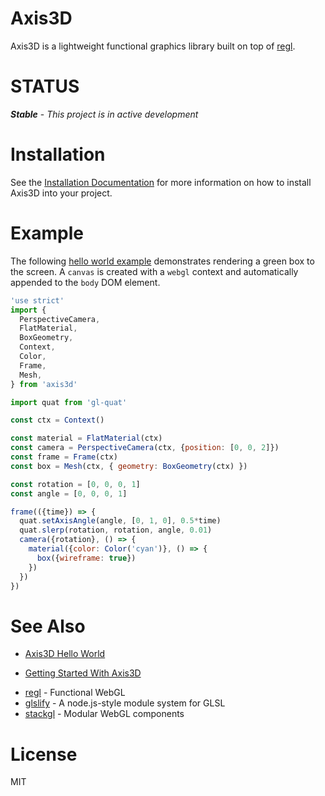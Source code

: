 Axis3D
======

Axis3D is a lightweight functional graphics library built on top of
[regl][regl].

# STATUS

***Stable*** - *This project is in active development*

# Installation

See the [Installation Documentation](doc/install.md) for more
information on how to install Axis3D into your project.

# Example

The following [hello world example](doc/hello-world.md) demonstrates rendering a
green box to the screen. A `canvas` is created with a `webgl` context and
automatically appended to the `body` DOM element.

```js
'use strict'
import {
  PerspectiveCamera,
  FlatMaterial,
  BoxGeometry,
  Context,
  Color,
  Frame,
  Mesh,
} from 'axis3d'

import quat from 'gl-quat'

const ctx = Context()

const material = FlatMaterial(ctx)
const camera = PerspectiveCamera(ctx, {position: [0, 0, 2]})
const frame = Frame(ctx)
const box = Mesh(ctx, { geometry: BoxGeometry(ctx) })

const rotation = [0, 0, 0, 1]
const angle = [0, 0, 0, 1]

frame(({time}) => {
  quat.setAxisAngle(angle, [0, 1, 0], 0.5*time)
  quat.slerp(rotation, rotation, angle, 0.01)
  camera({rotation}, () => {
    material({color: Color('cyan')}, () => {
      box({wireframe: true})
    })
  })
})
```

# See Also

* [Axis3D Hello World](doc/hello-world.md)
- [Getting Started With Axis3D](doc/getting-started.md)
* [regl][regl] - Functional WebGL
* [glslify][glslify] - A node.js-style module system for GLSL
* [stackgl][stackgl] - Modular WebGL components

# License

MIT

[regl]: https://github.com/regl-project/regl
[stackgl]: https://github.com/stackgl
[glslify]: https://github.com/stackgl/glslify
